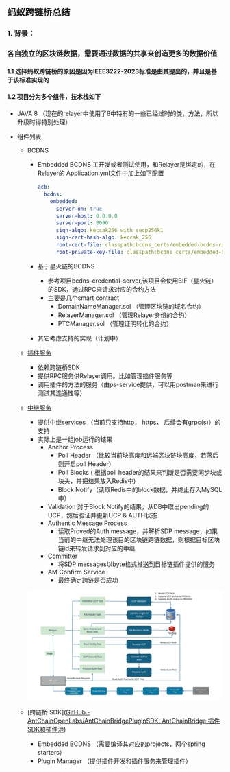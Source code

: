 ## 蚂蚁跨链桥总结

### 1.  **背景**： 

### 	各自独立的区块链数据，需要通过数据的共享来创造更多的数据价值

   #### 1.1 选择蚂蚁跨链桥的原因是因为IEEE3222-2023标准是由其提出的，并且是基于该标准实现的

   #### 1.2 项目分为多个组件，技术栈如下

   - JAVA 8 （现在的relayer中使用了8中特有的一些已经过时的类，方法，所以升级时得特别处理）

   - 组件列表

     - BCDNS

       - Embedded BCDNS 工开发或者测试使用，和Relayer是绑定的，在Relayer的 Application.yml文件中加上如下配置

         ```yaml
         acb:
           bcdns:
             embedded:
               server-on: true
               server-host: 0.0.0.0
               server-port: 8090
               sign-algo: keccak256_with_secp256k1
               sign-cert-hash-algo: keccak_256
               root-cert-file: classpath:bcdns_certs/embedded-bcdns-root.crt
               root-private-key-file: classpath:bcdns_certs/embedded-bcdns-root-private-key.key
         ```

       - 基于星火链的BCDNS

         - 参考项目bcdns-credential-server,该项目会使用BIF（星火链）的SDK，通过RPC来请求对应的合约方法
         - 主要是几个smart contract
           - DomainNameManager.sol （管理区块链的域名合约）
           - RelayerManager.sol （管理Relayer身份的合约）
           - PTCManager.sol （管理证明转化的合约）

       - 其它考虑支持的实现（计划中）

     - [插件服务](https://github.com/AntChainOpenLabs/AntChainBridgePluginServer)

       - 依赖跨链桥SDK
       - 提供RPC服务供Relayer调用。比如管理插件服务等
       - 调用插件的方法的服务（由ps-service提供，可以用postman来进行测试其连通性等）

     - [中继服务](https://github.com/AntChainOpenLabs/AntChainBridgeRelayer)

       - 提供中继services （当前只支持http， https， 后续会有grpc(s)）的支持
       - 实际上是一组job运行的结果
         - Anchor Process
           - Poll Header （比较当前块高度和远端区块链块高度，若落后则开启poll Header）
           - Poll Blocks ( 根据poll header的结果来判断是否需要同步块或块头，并把结果放入Redis中)
           - Block Notify（读取Redis中的block数据，并终止存入MySQL中）
         - Validation 对于Block Notify的结果，从DB中取出pending的UCP，然后验证并更新UCP & AUTH状态
         - Authentic Message Process
           - 读取Proved的Auth message，并解析SDP message，如果当前的中继无法处理该目的区块链跨链数据，则根据目标区块链id来转发请求到对应的中继
         - Committer 
           - 将SDP messages以byte格式推送到目标链插件提供的服务
         - AM Confirm Service
           - 最终确定跨链是否成功

       

       ![image-20241028110004710](./image-20241028110004710.png)

     - [跨链桥 SDK]([GitHub - AntChainOpenLabs/AntChainBridgePluginSDK: AntChainBridge 插件SDK和插件池](https://github.com/AntChainOpenLabs/AntChainBridgePluginSDK))

       - Embedded BCDNS （需要编译其对应的projects，两个spring starters）
       - Plugin Manager （提供插件开发和插件服务来管理插件）


